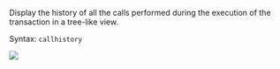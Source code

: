 Display the history of all the calls performed during the execution of the transaction in a tree-like view.

Syntax: `callhistory`

![](../../imgs/callhistory.png)